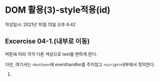 # DOM 활용(3)-style적용(id)
작성일시: 2021년 10월 13일 오후 6:42

## Excercise 04-1.(<body>내부로 이동)

버튼에 따라 각각 다른 색상으로 text를 변하게 한다.

다만, 여기서는 `<button>`에 eventhandler를 주지않고 `<script>`내부에서 정의한다.

1. <script>을 <body>안으로 이동시킨다. (맨 마지막 요소로)
2. <button>에 eventhandler를 지우고, id값을 부여한다. `id="rBtn"`
3. 기능에 참여하는 태그가 어떤 것인지 파악하고 id를 부여한다.  `<p>`
4. <script> 내부 내용을 수정한다.
    - id를 가지는 <button>요소를 변수로 선언한다. `rBtn`
    - `obj.eventHandler= function( ){   };` 형태로 작성할 것
    - 빨강 버튼을 클릭하면 문자의 글자색을 바꾸기 → script로 번역하여 작성
    `rBtn.onclick=function(){   };`

        <aside>
        💡 지금 문장은 `rBtn`을 사용해서 **이미 누가, 언제할건지 나타내고 있어**서 `function`뒤에 `name`을 작성하지 않는다.

        </aside>

    - `function`의 `{   }`에 이전에 작성한 동작 내용을 삽입한다.

```css
.redText {
  color: red;
  border: 2px solid red;
}

.blueText {
  color: blue;
  border: 2px solid blue;
}

.greenText {
  color: green;
  border: 2px solid green;
}
```

```html
<p id="changeText">클릭한 버튼에 따라 다른 스타일이 적용됩니다.</p>
<p><button type="button" id="rBtn">빨강</button></p>
<p><button type="button" id="bBtn">파랑</button></p>
<p><button type="button" id="gBtn">초록</button></p>
```

```jsx
/* 변수 선언 내용 지워도 실행된다. 너무 많이 보편화된 방법이라서 */
var rBtn = document.getElementById("rBtn");
// 앞 rBtn(변수)와 뒤 rBtn(id)은 다른 거다.
var bBtn = document.getElementById("bBtn");
var gBtn = document.getElementById("gBtn");

/*
    obj . eventHandler = funcion( ){   };
*/

// 빨강 버튼을 클릭하면 문자의 글자색을 바꾸기
rBtn.onclick = function () {
  var txt = document.getElementById("changeText");
  txt.className = "redText";
};

bBtn.onclick = function () {
  var txt = document.getElementById("changeText");
  txt.className = "blueText";
}

gBtn.onclick = function () {
  var txt = document.getElementById("changeText");
  txt.className = "greenText";
}
```

![Untitled](https://s3.us-west-2.amazonaws.com/secure.notion-static.com/3a5cfc55-be9b-488d-9340-4f829fc05ecd/Untitled.png?X-Amz-Algorithm=AWS4-HMAC-SHA256&X-Amz-Content-Sha256=UNSIGNED-PAYLOAD&X-Amz-Credential=AKIAT73L2G45EIPT3X45%2F20211220%2Fus-west-2%2Fs3%2Faws4_request&X-Amz-Date=20211220T075136Z&X-Amz-Expires=86400&X-Amz-Signature=f2cd187dbae71e5d3501674997fbb740703282608a1803ca1393b614aae41a45&X-Amz-SignedHeaders=host&response-content-disposition=filename%20%3D%22Untitled.png%22&x-id=GetObjects)

![Untitled](https://s3.us-west-2.amazonaws.com/secure.notion-static.com/39eb076c-ea66-4173-a2cf-908e4ba14996/Untitled.png?X-Amz-Algorithm=AWS4-HMAC-SHA256&X-Amz-Content-Sha256=UNSIGNED-PAYLOAD&X-Amz-Credential=AKIAT73L2G45EIPT3X45%2F20211220%2Fus-west-2%2Fs3%2Faws4_request&X-Amz-Date=20211220T075147Z&X-Amz-Expires=86400&X-Amz-Signature=247053f827a9c7c1c303bfce8a5765f55d261f0bdb93612b274cf6ea733286bc&X-Amz-SignedHeaders=host&response-content-disposition=filename%20%3D%22Untitled.png%22&x-id=GetObject)

![Untitled](https://s3.us-west-2.amazonaws.com/secure.notion-static.com/598c215e-f179-4457-81a8-7818ccd2cfa9/Untitled.png?X-Amz-Algorithm=AWS4-HMAC-SHA256&X-Amz-Content-Sha256=UNSIGNED-PAYLOAD&X-Amz-Credential=AKIAT73L2G45EIPT3X45%2F20211220%2Fus-west-2%2Fs3%2Faws4_request&X-Amz-Date=20211220T075155Z&X-Amz-Expires=86400&X-Amz-Signature=c65e45f8f548bd7563883f4df5bce1470a9dd61963afeeac07ab2ff8311b3be7&X-Amz-SignedHeaders=host&response-content-disposition=filename%20%3D%22Untitled.png%22&x-id=GetObject)

해당 형식은 보편화된 형식이라 요소의 변수 선언을 지워도 작동한다.

![Object 흐름](https://s3.us-west-2.amazonaws.com/secure.notion-static.com/90df2652-ea1f-4b2e-a676-360c2c38a783/Untitled.png?X-Amz-Algorithm=AWS4-HMAC-SHA256&X-Amz-Content-Sha256=UNSIGNED-PAYLOAD&X-Amz-Credential=AKIAT73L2G45EIPT3X45%2F20211220%2Fus-west-2%2Fs3%2Faws4_request&X-Amz-Date=20211220T075317Z&X-Amz-Expires=86400&X-Amz-Signature=2eb7d60b4309472a8c2046225facfd760af4ff35c022fcf3e3c65339f1fe0888&X-Amz-SignedHeaders=host&response-content-disposition=filename%20%3D%22Untitled.png%22&x-id=GetObject)

Object 흐름

---

## Excercise 04-2.(<head>내부로 이동)

버튼에 따라 각각 다른 색상으로 text를 변하게 한다.

위에서 작성한 `<script>`를 다시 `<head>`내부로 이동시킨다.

1. <script>을 <head>안으로 이동시킨다. (원래 위치, 내용 수정 X)
2. 실행시키면 동작하지 않는다.

    <aside>
    💡 **javascript**은 **html**과 **공통점**으로 한 줄, 한 줄 실행된다.

       -> 지금 첫문장 `varrBtn = document ~` 가 실행될 때 `**<body>**`에는 없는 상태다.
       -> 그래서 🔴**error** 발생 (*onclick할 게 null 없다*.)

    </aside>

    ![Untitled](https://s3.us-west-2.amazonaws.com/secure.notion-static.com/c8b2ccb4-1bb8-4551-8396-90f01c675d18/Untitled.png?X-Amz-Algorithm=AWS4-HMAC-SHA256&X-Amz-Content-Sha256=UNSIGNED-PAYLOAD&X-Amz-Credential=AKIAT73L2G45EIPT3X45%2F20211220%2Fus-west-2%2Fs3%2Faws4_request&X-Amz-Date=20211220T075327Z&X-Amz-Expires=86400&X-Amz-Signature=b0f0679e4e5003faef2af44a8b02bcdeed6ddb3bd6936816fec2102d531359bd&X-Amz-SignedHeaders=host&response-content-disposition=filename%20%3D%22Untitled.png%22&x-id=GetObject)


```css
.redText {
  color: red;
  border: 2px solid red
}

.blueText {
  color: blue;
  border: 2px solid blue;
}

.greenText {
  color: green;
  border: 2px solid green;
}
```

```jsx
/* script는 필요한 요소가 다 나온 후 어느 위치든 상관없다. (필요한 위치에 삽입) */

/* 지금 이 파일에서는 변수선언 주석처리하면 안됨(에러남) */
var rBtn = document.getElementById("rBtn");
var bBtn = document.getElementById("bBtn");
var gBtn = document.getElementById("gBtn");

rBtn.onclick = function () {
  var txt = document.getElementById("changeText");
  txt.className = "redText";
};

bBtn.onclick = function () {
  var txt = document.getElementById("changeText");
  txt.className = "blueText";
}

gBtn.onclick = function () {
  var txt = document.getElementById("changeText");
  txt.className = "greenText";
}
```

```html
<p id="changeText">클릭한 버튼에 따라 다른 스타일이 적용됩니다.</p>
<p><button type="button" id="rBtn">빨강</button></p>
<p><button type="button" id="bBtn">파랑</button></p>
<p><button type="button" id="gBtn">초록</button></p>
```

---

## Excercise 04-2.(window.onload)

버튼에 따라 각각 다른 색상으로 text를 변하게 한다.

위에서 작성한 `<script>`를 다시 `<head>`내부로 이동시킨다.

문서가 다 작성됐을 때 기능이 실행되도록 조치한다.

1. <script>을 <head>안으로 이동시킨다. (원래 위치, 내용 수정 X)
2. 여기서 바로 실행시키면 동작하지 않는다.
3. 이전 작성한 <script> 내용을 `window.onload =function(){   }` 으로 감싼다.
    - html이 다 작성 됐을 때, function을 실행해라.

```css
.redText {
  color: red;
  border: 2px solid red
}

.blueText {
  color: blue;
  border: 2px solid blue;
}

.greenText {
  color: green;
  border: 2px solid green;
}
```

```jsx
/* 문서가 준비가 된 다음에 실행해줘 */
window.onload = function () {
  var rBtn = document.getElementById("rBtn");
  var bBtn = document.getElementById("bBtn");
  var gBtn = document.getElementById("gBtn");

  rBtn.onclick = function () {
    var txt = document.getElementById("changeText");
    txt.className = "redText";
  };

  bBtn.onclick = function () {
    var txt = document.getElementById("changeText");
    txt.className = "blueText";
  }

  gBtn.onclick = function () {
    var txt = document.getElementById("changeText");
    txt.className = "greenText";
  }
};
```

```html
<p id="changeText">클릭한 버튼에 따라 다른 스타일이 적용됩니다.</p>
<p><button type="button" id="rBtn">빨강</button></p>
<p><button type="button" id="bBtn">파랑</button></p>
<p><button type="button" id="gBtn">초록</button></p>
```

![Untitled](https://s3.us-west-2.amazonaws.com/secure.notion-static.com/3a5cfc55-be9b-488d-9340-4f829fc05ecd/Untitled.png?X-Amz-Algorithm=AWS4-HMAC-SHA256&X-Amz-Content-Sha256=UNSIGNED-PAYLOAD&X-Amz-Credential=AKIAT73L2G45EIPT3X45%2F20211220%2Fus-west-2%2Fs3%2Faws4_request&X-Amz-Date=20211220T075136Z&X-Amz-Expires=86400&X-Amz-Signature=f2cd187dbae71e5d3501674997fbb740703282608a1803ca1393b614aae41a45&X-Amz-SignedHeaders=host&response-content-disposition=filename%20%3D%22Untitled.png%22&x-id=GetObject)

![Untitled](https://s3.us-west-2.amazonaws.com/secure.notion-static.com/39eb076c-ea66-4173-a2cf-908e4ba14996/Untitled.png?X-Amz-Algorithm=AWS4-HMAC-SHA256&X-Amz-Content-Sha256=UNSIGNED-PAYLOAD&X-Amz-Credential=AKIAT73L2G45EIPT3X45%2F20211220%2Fus-west-2%2Fs3%2Faws4_request&X-Amz-Date=20211220T075147Z&X-Amz-Expires=86400&X-Amz-Signature=247053f827a9c7c1c303bfce8a5765f55d261f0bdb93612b274cf6ea733286bc&X-Amz-SignedHeaders=host&response-content-disposition=filename%20%3D%22Untitled.png%22&x-id=GetObject)

![Untitled](https://s3.us-west-2.amazonaws.com/secure.notion-static.com/598c215e-f179-4457-81a8-7818ccd2cfa9/Untitled.png?X-Amz-Algorithm=AWS4-HMAC-SHA256&X-Amz-Content-Sha256=UNSIGNED-PAYLOAD&X-Amz-Credential=AKIAT73L2G45EIPT3X45%2F20211220%2Fus-west-2%2Fs3%2Faws4_request&X-Amz-Date=20211220T075155Z&X-Amz-Expires=86400&X-Amz-Signature=c65e45f8f548bd7563883f4df5bce1470a9dd61963afeeac07ab2ff8311b3be7&X-Amz-SignedHeaders=host&response-content-disposition=filename%20%3D%22Untitled.png%22&x-id=GetObject)

---

### Script 적용방법 2가지

> 1) function에 이름 주고 필요할 때 가져다가 쓰게 하던가
2) id만 주고 사용하던가
>

---